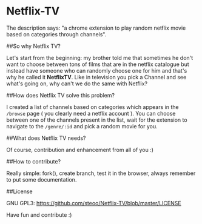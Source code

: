 # Netflix-TV
The description says: "a chrome extension to play random netflix movie based on categories through channels".

##So why Netflix TV?

Let's start from the beginning: my brother told me that sometimes he don't want to choose between tons of films that are in the netflix catalogue
 but instead have someone who can randomly choose one for him and that's why he called it **NetflixTV**.
 Like in television you pick a Channel and see what's going on, why can't we do the same with Netflix?


##How does Netflix TV solve this problem?

I created a list of channels based on categories which appears in the `/browse` page ( you clearly need a netflix account ).
You can choose between one of the channels present in the list, wait for the extension to navigate to the `/genre/:id` and pick a random movie for you.


##What does Netflix TV needs?

Of course, contribution and enhancement from all of you :)

##How to contribute?

Really simple: fork(), create branch, test it in the browser, always remember to put some documentation.

##License

GNU GPL3: https://github.com/steoo/Netflix-TV/blob/master/LICENSE

Have fun and contribute :)
